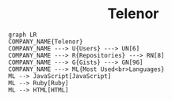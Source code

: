 <h1 align="center">Telenor</h1>

```mermaid
graph LR
COMPANY_NAME{Telenor}
COMPANY_NAME ---> U{Users} ---> UN[6]
COMPANY_NAME ---> R{Repositories} ---> RN[8]
COMPANY_NAME ---> G{Gists} ---> GN[96]
COMPANY_NAME ---> ML{Most Used<br>Languages}
ML --> JavaScript[JavaScript]
ML --> Ruby[Ruby]
ML --> HTML[HTML]
```
